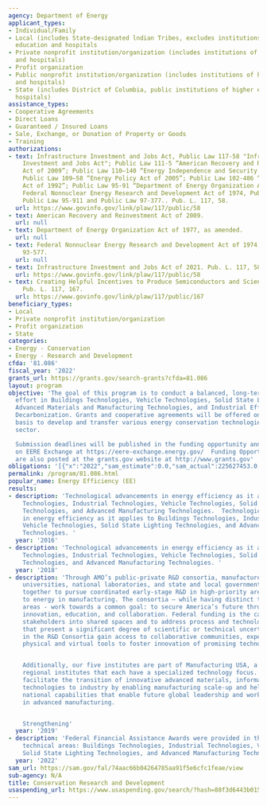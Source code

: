 ```yaml
---
agency: Department of Energy
applicant_types:
- Individual/Family
- Local (includes State-designated lndian Tribes, excludes institutions of higher
  education and hospitals
- Private nonprofit institution/organization (includes institutions of higher education
  and hospitals)
- Profit organization
- Public nonprofit institution/organization (includes institutions of higher education
  and hospitals)
- State (includes District of Columbia, public institutions of higher education and
  hospitals)
assistance_types:
- Cooperative Agreements
- Direct Loans
- Guaranteed / Insured Loans
- Sale, Exchange, or Donation of Property or Goods
- Training
authorizations:
- text: Infrastructure Investment and Jobs Act, Public Law 117-58 "Infrastructure
    Investment and Jobs Act"; Public Law 111-5 “American Recovery and Reinvestment
    Act of 2009”; Public Law 110–140 “Energy Independence and Security Act of 2007”;
    Public Law 109–58 “Energy Policy Act of 2005”; Public Law 102-486 “Energy Policy
    Act of 1992”; Public Law 95-91 “Department of Energy Organization Act of 1977”;
    Federal Nonnuclear Energy Research and Development Act of 1974, Public Law 93-577;
    Public Law 95-911 and Public Law 97-377.. Pub. L. 117, 58.
  url: https://www.govinfo.gov/link/plaw/117/public/58
- text: American Recovery and Reinvestment Act of 2009.
  url: null
- text: Department of Energy Organization Act of 1977, as amended.
  url: null
- text: Federal Nonnuclear Energy Research and Development Act of 1974, Public Law
    93-577.
  url: null
- text: Infrastructure Investment and Jobs Act of 2021. Pub. L. 117, 58.
  url: https://www.govinfo.gov/link/plaw/117/public/58
- text: Creating Helpful Incentives to Produce Semiconductors and Science Act of 2022.
    Pub. L. 117, 167.
  url: https://www.govinfo.gov/link/plaw/117/public/167
beneficiary_types:
- Local
- Private nonprofit institution/organization
- Profit organization
- State
categories:
- Energy - Conservation
- Energy - Research and Development
cfda: '81.086'
fiscal_year: '2022'
grants_url: https://grants.gov/search-grants?cfda=81.086
layout: program
objective: 'The goal of this program is to conduct a balanced, long-term research
  effort in Buildings Technologies, Vehicle Technologies, Solid State Lighting Technologies,
  Advanced Materials and Manufacturing Technologies, and Industrial Efficiency and
  Decarbonization. Grants and cooperative agreements will be offered on a competitive
  basis to develop and transfer various energy conservation technologies to the non-federal
  sector.

  Submission deadlines will be published in the funding opportunity announcements
  on EERE Exchange at https://eere-exchange.energy.gov/  Funding Opportunity Announcements
  are also posted at the grants.gov website at http://www.grants.gov'
obligations: '[{"x":"2022","sam_estimate":0.0,"sam_actual":225627453.0,"usa_spending_actual":196037847.64},{"x":"2023","sam_estimate":32653672.0,"sam_actual":0.0,"usa_spending_actual":508199165.85},{"x":"2024","sam_estimate":0.0,"sam_actual":0.0,"usa_spending_actual":567650283.92}]'
permalink: /program/81.086.html
popular_name: Energy Efficiency (EE)
results:
- description: 'Technological advancements in energy efficiency as it applies to Buildings
    Technologies, Industrial Technologies, Vehicle Technologies, Solid State Lighting
    Technologies, and Advanced Manufacturing Technologies.  Technological advancements
    in energy efficiency as it applies to Buildings Technologies, Industrial Technologies,
    Vehicle Technologies, Solid State Lighting Technologies, and Advanced Manufacturing
    Technologies. '
  year: '2016'
- description: 'Technological advancements in energy efficiency as it applies to Buildings
    Technologies, Industrial Technologies, Vehicle Technologies, Solid State Lighting
    Technologies, and Advanced Manufacturing Technologies. '
  year: '2018'
- description: 'Through AMO’s public-private R&D consortia, manufacturers, small businesses,
    universities, national laboratories, and state and local governments are brought
    together to pursue coordinated early-stage R&D in high-priority areas essential
    to energy in manufacturing. The consortia – while having distinct technology focus
    areas - work towards a common goal: to secure America’s future through manufacturing
    innovation, education, and collaboration. Federal funding is the catalyst to bring
    stakeholders into shared spaces and to address process and technological challenges,
    that present a significant degree of scientific or technical uncertainty. Participants
    in the R&D Consortia gain access to collaborative communities, expertise, and
    physical and virtual tools to foster innovation of promising technologies.


    Additionally, our five institutes are part of Manufacturing USA, a network of
    regional institutes that each have a specialized technology focus. These institutes
    facilitate the transition of innovative advanced materials, information, and process
    technologies to industry by enabling manufacturing scale-up and helping to develop
    national capabilities that enable future global leadership and workforce development
    in advanced manufacturing.


    Strengthening'
  year: '2019'
- description: 'Federal Financial Assistance Awards were provided in the following
    technical areas: Buildings Technologies, Industrial Technologies, Vehicle Technologies,
    Solid State Lighting Technologies, and Advanced Manufacturing Technologies.'
  year: '2022'
sam_url: https://sam.gov/fal/74aac66b04264785aa91f5e6cfc1feae/view
sub-agency: N/A
title: Conservation Research and Development
usaspending_url: https://www.usaspending.gov/search/?hash=88f3d6443b015c2d952e8f571386362a
---
```

